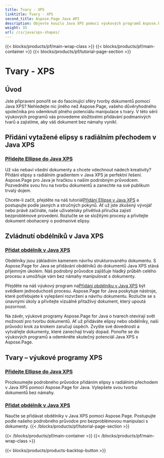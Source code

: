 ```yaml
---
title: Tvary - XPS
linktitle: Tvary - XPS
second_title: Aspose.Page Java API
description: Objevte kouzlo Java XPS pomocí výukových programů Aspose.Page! Snadno přidejte podmanivé elipsy a obdélníky. Vylepšete vytváření dokumentů pomocí našich podrobných průvodců.
weight: 35
url: /cs/java/xps-shapes/
---
```


{{< blocks/products/pf/main-wrap-class >}}
{{< blocks/products/pf/main-container >}}
{{< blocks/products/pf/tutorial-page-section >}}

# Tvary - XPS

## Úvod

Jste připraveni ponořit se do fascinující sféry tvorby dokumentů pomocí Java XPS? Nehledejte nic jiného než Aspose.Page, vašeho důvěryhodného společníka pro odemknutí plného potenciálu manipulace s tvary. V této sérii výukových programů vás provedeme složitostmi přidávání podmanivých tvarů a zajistíme, aby váš dokument bez námahy vynikl.

## Přidání vytažené elipsy s radiálním přechodem v Java XPS

### [Přidejte Ellipse do Java XPS](./add-ellipse/)

Už vás nebaví všední dokumenty a chcete vdechnout nádech kreativity? Přidání elipsy s radiálním gradientem v Java XPS je perfektní řešení. Aspose.Page pro Java je hračkou s naším podrobným průvodcem. Pozvedněte svou hru na tvorbu dokumentů a zanechte na své publikum trvalý dojem.

 Chcete-li začít, přejděte na náš tutoriál[Přidání Ellipse v Java XPS](./add-ellipse/) a postupujte podle jasných a stručných pokynů. Ať už jste zkušený vývojář nebo právě začínáte, naše uživatelsky přívětivá příručka zajistí bezproblémové provedení. Rozlučte se se složitými procesy a přivítejte dokument obohacený o podmanivé elipsy.

## Zvládnutí obdélníků v Java XPS

### [Přidat obdélník v Java XPS](./add-rectangle/)

Obdélníky jsou základním kamenem návrhu strukturovaného dokumentu. S Aspose.Page for Java se přidávání obdélníků do dokumentů Java XPS stává příjemným úkolem. Náš podrobný průvodce zajišťuje hladký průběh celého procesu a umožňuje vám bez námahy manipulovat s dokumenty.

Přejděte na náš výukový program na[Přidání obdélníku v Java XPS](./add-rectangle/) být svědkem jednoduchosti procesu. Aspose.Page for Java poskytuje nástroje, které potřebujete k vylepšení rozvržení a návrhu dokumentu. Rozlučte se s únavnými úkoly a přivítejte vizuálně přitažlivý dokument, který upoutá pozornost.

Na závěr, výukové programy Aspose.Page for Java o tvarech otevírají svět možností pro tvorbu dokumentů. Ať už přidáváte elipsy nebo obdélníky, naši průvodci krok za krokem zaručují úspěch. Zvyšte své dovednosti a vytvářejte dokumenty, které zanechají trvalý dopad. Ponořte se do výukových programů a odemkněte skutečný potenciál Java XPS s Aspose.Page.
## Tvary – výukové programy XPS
### [Přidejte Ellipse do Java XPS](./add-ellipse/)
Prozkoumejte podrobného průvodce přidáním elipsy s radiálním přechodem v Java XPS pomocí Aspose.Page for Java. Vylepšete svou tvorbu dokumentů bez námahy.
### [Přidat obdélník v Java XPS](./add-rectangle/)
Naučte se přidávat obdélníky v Java XPS pomocí Aspose.Page. Postupujte podle našeho podrobného průvodce pro bezproblémovou manipulaci s dokumenty.
{{< /blocks/products/pf/tutorial-page-section >}}

{{< /blocks/products/pf/main-container >}}
{{< /blocks/products/pf/main-wrap-class >}}

{{< blocks/products/products-backtop-button >}}
